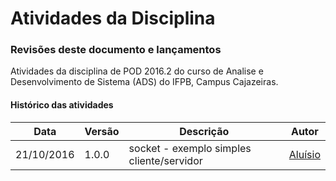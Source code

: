 # Atividades da Disciplina
### Revisões deste documento e lançamentos
Atividades da disciplina de POD 2016.2 do curso de Analise e Desenvolvimento de Sistema (ADS) do IFPB, Campus Cajazeiras.
#### Histórico das atividades
Data          |   Versão    |               Descrição                        |  Autor
------------- | ----------- | ---------------------------------------------- | ---------------------
21/10/2016    |  1.0.0      |  socket - exemplo simples cliente/servidor     | [Aluísio](https://github.com/AluisioPereira)
